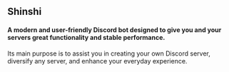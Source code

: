 ## Shinshi
#### A modern and user-friendly Discord bot designed to give you and your servers great functionality and stable performance.

Its main purpose is to assist you in creating your own Discord server, diversify any server, and enhance your everyday experience.

